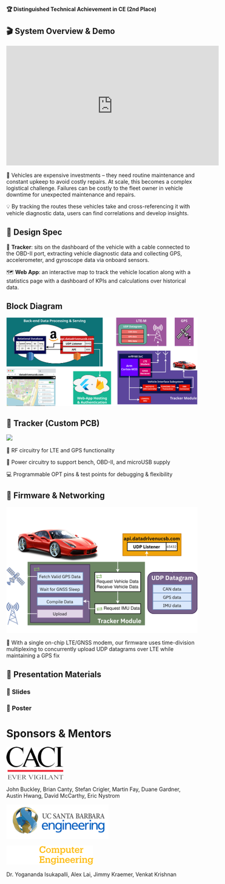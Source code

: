 **🏆 Distinguished Technical Achievement in CE (2nd Place)**

## 🎬 System Overview & Demo
<iframe id="video" width="560" height="315" src="https://www.youtube.com/embed/JWgRRGsqYg8/" frameborder="0" allow="autoplay; encrypted-media" allowfullscreen=""></iframe>

🚙 Vehicles are expensive investments – they need routine maintenance and constant upkeep to avoid costly repairs. At scale, this becomes a complex logistical challenge. Failures can be costly to the fleet owner in vehicle downtime for unexpected maintenance and repairs.​

💡 By tracking the routes these vehicles take and cross-referencing it with vehicle diagnostic data, users can find correlations and develop insights.

## 📝 Design Spec
📍 **Tracker**: sits on the dashboard of the vehicle with a cable connected to the OBD-II port, extracting vehicle diagnostic data and collecting GPS, accelerometer, and gyroscope data via onboard sensors.

🗺 **Web App**: an interactive map to track the vehicle location along with a statistics page with a dashboard of KPIs and calculations over historical data. 

## Block Diagram
![](/assets/images/blockdiagfinal_.svg)

## 📍 Tracker (Custom PCB)
![](/assets/images/pcb.png)

📡 RF circuitry for LTE and GPS functionality

🔌 Power circuitry to support bench, OBD-II, and microUSB supply

💻 Programmable OPT pins & test points for debugging & flexibility


## 📶 Firmware & Networking
![](/assets/images/firmware_diagram.png)

📡 With a single on-chip LTE/GNSS modem, our firmware uses time-division multiplexing to concurrently upload UDP datagrams over LTE while maintaining a GPS fix

## 📎 Presentation Materials

### 🛝 Slides
<object data="assets/pdfs/datadriven_pr.pdf" width="100%" height="440" type="application/pdf"></object>

### 📰 Poster
<object data="assets/pdfs/datadriven_po.pdf" width="100%" height="580" type="application/pdf"></object>

# Sponsors & Mentors

[![](/assets/images/caci.png)](https://www.caci.com/)

John Buckley, Brian Canty, Stefan Crigler, Martin Fay, Duane Gardner, Austin Hwang, David McCarthy, Eric Nystrom

[![](/assets/images/coe.png)](https://web.ece.ucsb.edu/~yoga/capstone/)

[![](/assets/images/ce.png)](https://ce.ucsb.edu)

Dr. Yogananda Isukapalli, Alex Lai, 
Jimmy Kraemer, Venkat Krishnan
